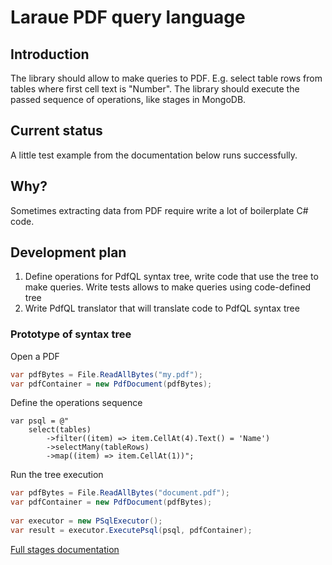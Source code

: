 # Laraue PDF query language

## Introduction
The library should allow to make queries to PDF. E.g. select table rows from tables where first cell text is "Number".
The library should execute the passed sequence of operations, like stages in MongoDB.

## Current status
A little test example from the documentation below runs successfully.

## Why?
Sometimes extracting data from PDF require write a lot of boilerplate C# code.

## Development plan
1. Define operations for PdfQL syntax tree, write code that use the tree to make queries. 
Write tests allows to make queries using code-defined tree
2. Write PdfQL translator that will translate code to PdfQL syntax tree

### Prototype of syntax tree

Open a PDF
```csharp
var pdfBytes = File.ReadAllBytes("my.pdf");
var pdfContainer = new PdfDocument(pdfBytes);
```

Define the operations sequence
```
var psql = @"
    select(tables)
        ->filter((item) => item.CellAt(4).Text() = 'Name')
        ->selectMany(tableRows)
        ->map((item) => item.CellAt(1))";
```

Run the tree execution
```csharp
var pdfBytes = File.ReadAllBytes("document.pdf");
var pdfContainer = new PdfDocument(pdfBytes);
        
var executor = new PSqlExecutor();
var result = executor.ExecutePsql(psql, pdfContainer);
```

[Full stages documentation](Documentation/readme.md)